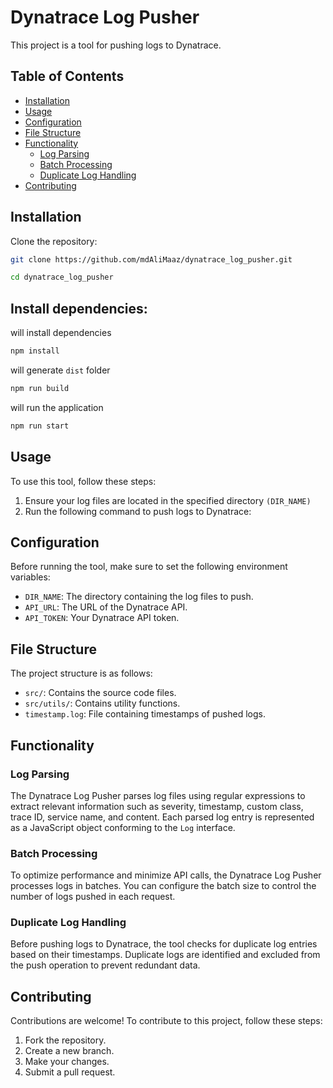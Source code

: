 # Dynatrace Log Pusher

This project is a tool for pushing logs to Dynatrace.

## Table of Contents

- [Installation](#installation)
- [Usage](#usage)
- [Configuration](#configuration)
- [File Structure](#file-structure)
- [Functionality](#functionality)
  - [Log Parsing](#log-parsing)
  - [Batch Processing](#batch-processing)
  - [Duplicate Log Handling](#duplicate-log-handling)
- [Contributing](#contributing)

## Installation

Clone the repository:

```bash
git clone https://github.com/mdAliMaaz/dynatrace_log_pusher.git
```

```bash
cd dynatrace_log_pusher
```

## Install dependencies:

will install dependencies

```bash
npm install
```

will generate `dist` folder

```bash
npm run build
```

will run the application

```bash
npm run start
```

## Usage

To use this tool, follow these steps:

1. Ensure your log files are located in the specified directory `(DIR_NAME)`
2. Run the following command to push logs to Dynatrace:

## Configuration

Before running the tool, make sure to set the following environment variables:

- `DIR_NAME`: The directory containing the log files to push.
- `API_URL`: The URL of the Dynatrace API.
- `API_TOKEN`: Your Dynatrace API token.

## File Structure

The project structure is as follows:

- `src/`: Contains the source code files.
- `src/utils/`: Contains utility functions.
- `timestamp.log`: File containing timestamps of pushed logs.

## Functionality

### Log Parsing

The Dynatrace Log Pusher parses log files using regular expressions to extract relevant information such as severity, timestamp, custom class, trace ID, service name, and content. Each parsed log entry is represented as a JavaScript object conforming to the `Log` interface.

### Batch Processing

To optimize performance and minimize API calls, the Dynatrace Log Pusher processes logs in batches. You can configure the batch size to control the number of logs pushed in each request.

### Duplicate Log Handling

Before pushing logs to Dynatrace, the tool checks for duplicate log entries based on their timestamps. Duplicate logs are identified and excluded from the push operation to prevent redundant data.

## Contributing

Contributions are welcome! To contribute to this project, follow these steps:

1. Fork the repository.
2. Create a new branch.
3. Make your changes.
4. Submit a pull request.
